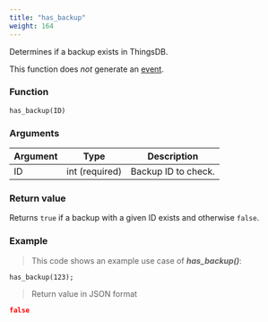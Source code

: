 ```yaml
---
title: "has_backup"
weight: 164
---
```


Determines if a backup exists in ThingsDB.

This function does *not* generate an [event](../../overview/events).

### Function

`has_backup(ID)`

### Arguments

Argument | Type | Description
-------- | ---- | -----------
ID | int (required) | Backup ID to check.

### Return value

Returns `true` if a backup with a given ID exists and otherwise `false`.

### Example

> This code shows an example use case of ***has_backup()***:

```thingsdb,json_response,@n
has_backup(123);
```

> Return value in JSON format

```json
false
```
